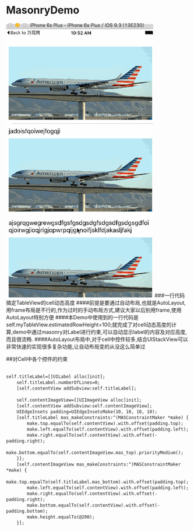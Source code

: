 # MasonryDemo
![1](https://github.com/shibiao/MasonryDemo/blob/master/1.gif)
###一行代码搞定TableView的cell动态高度
####前提是要通过自动布局,也就是AutoLayout,用frame布局是不行的,作为过时的手动布局方式,建议大家以后别用frame,使用AutoLayout特别方便
####本Demo中使用到的一行代码是self.myTableView.estimatedRowHeight=100;就完成了对cell动态高度的计算,demo中通过masonry对Label进行约束,可以自动显示label的内容及对应高度,而且很流畅.
####AutoLayout布局中,对于cell中控件较多,结合UIStackView可以非常快速的实现很多复杂功能,让自动布局变的从没这么简单过

##对Cell中各个控件的约束
<pre><code>
self.titleLabel=[[UILabel alloc]init];
    self.titleLabel.numberOfLines=0;
    [self.contentView addSubview:self.titleLabel];
    
    self.contentImageView=[[UIImageView alloc]init];
    [self.contentView addSubview:self.contentImageView];
    UIEdgeInsets padding=UIEdgeInsetsMake(10, 10, 10, 10);
    [self.titleLabel mas_makeConstraints:^(MASConstraintMaker *make) {
        make.top.equalTo(self.contentView).with.offset(padding.top);
        make.left.equalTo(self.contentView).with.offset(padding.left);
        make.right.equalTo(self.contentView).with.offset(-padding.right);
        make.bottom.equalTo(self.contentImageView.mas_top).priorityMedium();
    }];
    [self.contentImageView mas_makeConstraints:^(MASConstraintMaker *make) {
        make.top.equalTo(self.titleLabel.mas_bottom).with.offset(padding.top);
        make.left.equalTo(self.contentView).with.offset(padding.left);
        make.right.equalTo(self.contentView).with.offset(-padding.right);
        make.bottom.equalTo(self.contentView).with.offset(-padding.bottom);
        make.height.equalTo(@200);
    }];
</code></pre>
